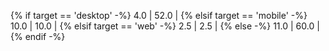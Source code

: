 {% if target == 'desktop' -%}
4.0 | 52.0 |
{% elsif target == 'mobile' -%}
10.0 | 10.0 |
{% elsif target == 'web' -%}
2.5 | 2.5 |
{% else -%}
11.0 | 60.0 |
{% endif -%}
